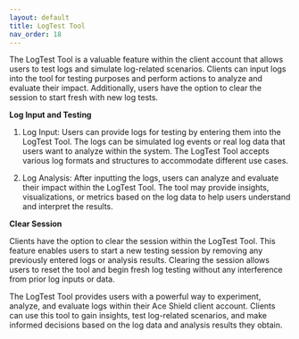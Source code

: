 ```yaml
---
layout: default
title: LogTest Tool
nav_order: 18
---
```

The LogTest Tool is a valuable feature within the client account that allows users to test logs and simulate log-related scenarios. Clients can input logs into the tool for testing purposes and perform actions to analyze and evaluate their impact. Additionally, users have the option to clear the session to start fresh with new log tests. 

 

**Log Input and Testing**

  

1. Log Input: Users can provide logs for testing by entering them into the LogTest Tool. The logs can be simulated log events or real log data that users want to analyze within the system. The LogTest Tool accepts various log formats and structures to accommodate different use cases. 

  

2. Log Analysis: After inputting the logs, users can analyze and evaluate their impact within the LogTest Tool. The tool may provide insights, visualizations, or metrics based on the log data to help users understand and interpret the results. 

  

**Clear Session**

  

Clients have the option to clear the session within the LogTest Tool. This feature enables users to start a new testing session by removing any previously entered logs or analysis results. Clearing the session allows users to reset the tool and begin fresh log testing without any interference from prior log inputs or data. 

  

The LogTest Tool provides users with a powerful way to experiment, analyze, and evaluate logs within their Ace Shield client account. Clients can use this tool to gain insights, test log-related scenarios, and make informed decisions based on the log data and analysis results they obtain. 